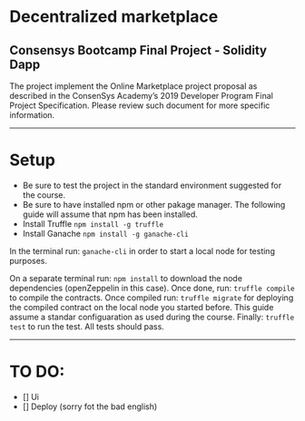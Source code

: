 # Decentralized marketplace
## Consensys Bootcamp Final Project - Solidity Dapp
The project implement the Online Marketplace project proposal as described in the ConsenSys Academy’s 2019 Developer Program Final Project Specification. Please review such document for more specific information. 

***

# Setup
- Be sure to test the project in the standard environment suggested for the course. 
- Be sure to have installed npm or other pakage manager. The following guide will assume that npm has been installed.
- Install Truffle `npm install -g truffle`
- Install Ganache `npm install -g ganache-cli`

In the terminal run:
`ganache-cli` 
in order to start a local node for testing purposes. 

On a separate terminal run:
`npm install`
to download the node dependencies (openZeppelin in this case). 
Once done, run:
`truffle compile`
to compile the contracts.
Once compiled run:
`truffle migrate`
for deploying the compiled contract on the local node you started before. This guide assume a standar configuaration as used during the course. 
Finally:
`truffle test`
to run the test. All tests should pass. 

***

# TO DO:
- [] Ui
- [] Deploy
(sorry fot the bad english)
